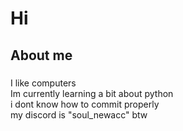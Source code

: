 <h1 align="left">Hi</h1>

<h2 align="left">About me</h2>

###

<p align="left"> I like computers<br> Im currently learning a bit about python<br> i dont know how to commit properly<br> my discord is "soul_newacc" btw</p>

###
